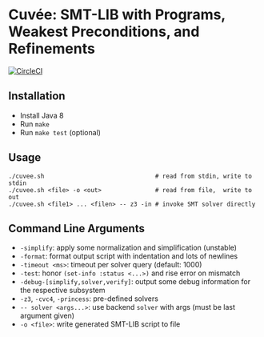 # Cuvée: SMT-LIB with Programs, Weakest Preconditions, and Refinements

[![CircleCI](https://circleci.com/gh/gernst/cuvee-private.svg?style=svg&circle-token=742b126568dda405eb09b4b69767514c3febbaa0)](https://circleci.com/gh/gernst/cuvee-private)

## Installation

- Install Java 8
- Run `make`
- Run `make test` (optional)

## Usage

    ./cuvee.sh                               # read from stdin, write to stdin
    ./cuvee.sh <file> -o <out>               # read from file,  write to out
    ./cuvee.sh <file1> ... <filen> -- z3 -in # invoke SMT solver directly

## Command Line Arguments

- `-simplify`: apply some normalization and simplification (unstable)
- `-format`: format output script with indentation and lots of newlines
- `-timeout <ms>`: timeout per solver query (default: 1000)
- `-test`: honor `(set-info :status <...>)` and rise error on mismatch
- `-debug-[simplify,solver,verify]`: output some debug information for the respective subsystem
- `-z3`, `-cvc4`, `-princess`: pre-defined solvers
- `-- solver <args...>`: use backend `solver` with args (must be last argument given)
- `-o <file>`: write generated SMT-LIB script to file
